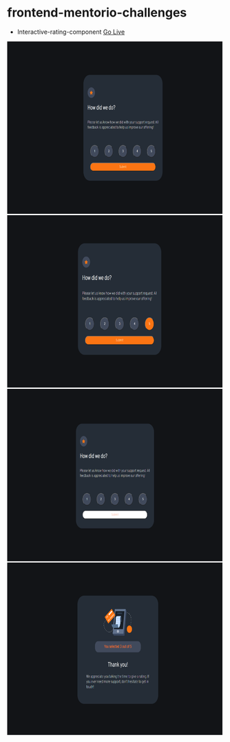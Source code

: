 # frontend-mentorio-challenges

- Interactive-rating-component [Go Live](./Interactive-rating-component/index.html)

<img src="./Interactive-rating-component/images/interactive-rating-1.png" width="500" height="400"></br>
<img src="./Interactive-rating-component/images/interactive-rating-2.png" width="500" height="400"></br>
<img src="./Interactive-rating-component/images/interactive-rating-3.png" width="500" height="400"></br>
<img src="./Interactive-rating-component/images/interactive-rating-4.png" width="500" height="400"></br>


